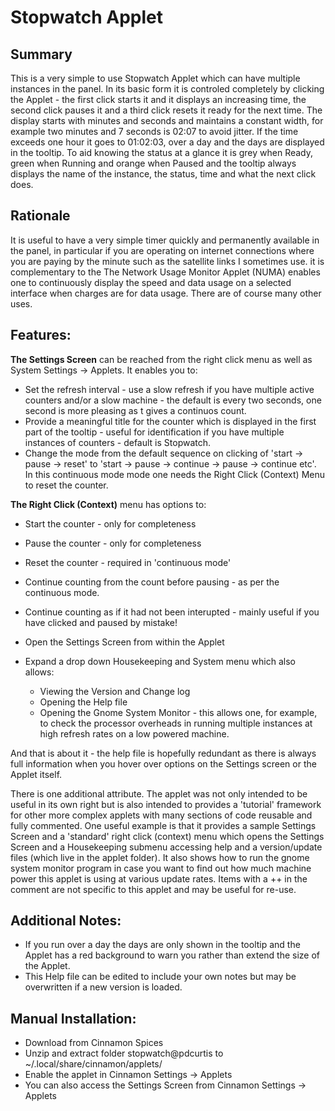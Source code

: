 # Stopwatch Applet

## Summary

This is a very simple to use Stopwatch Applet which can have multiple instances in the panel. In its basic form it is controled completely by clicking the Applet - the first click starts it and it displays an increasing time, the second click pauses it and a third click resets it ready for the next time. The display starts with minutes and seconds and maintains a constant width, for example two minutes and 7 seconds is 02:07 to avoid jitter. If the time exceeds one hour it goes to 01:02:03, over a day and the days are displayed in the tooltip. To aid knowing the status at a glance it is grey when Ready,  green when Running and orange when Paused and the tooltip always displays the name of the instance, the status, time and what the next click does. 

## Rationale

It is useful to have a very simple timer quickly and permanently available in the panel, in particular if you are operating on internet connections where you are paying by the minute such as the satellite links I sometimes use. it is complementary to the The Network Usage Monitor Applet (NUMA) enables one to continuously display the speed and data usage on a selected interface when charges are for data usage. There are of course many other uses. 


## Features:
 
**The Settings Screen** can be reached from the right click menu as well as System Settings -> Applets. It enables you to:

   * Set the refresh interval - use a slow refresh if you have multiple active counters and/or a slow machine - the default is every two seconds, one second is more pleasing as t gives a continuos count.  
   * Provide a meaningful title for the counter which is displayed in the first part of the tooltip - useful for identification if you have multiple instances of counters - default is Stopwatch.
   * Change the mode from the default sequence on clicking of 'start -> pause -> reset' to 'start -> pause -> continue -> pause -> continue etc'. In this continuous mode mode one needs the Right Click (Context) Menu to reset the counter.

**The Right Click (Context)** menu has options to:

  * Start the counter - only for completeness  
  * Pause the counter - only for completeness 
  * Reset the counter - required in 'continuous mode' 
  * Continue counting from the count before pausing - as per the continuous mode. 
  * Continue counting as if it had not been interupted - mainly useful if you have clicked and paused by mistake! 
  * Open the Settings Screen from within the Applet 
  * Expand a drop down Housekeeping and System menu which also allows:
  
     - Viewing the Version and Change log 
     - Opening the Help file
     - Opening the Gnome System Monitor - this allows one, for example, to check the processor overheads in running multiple instances at high refresh rates on a low powered machine.

And that is about it - the help file is hopefully redundant as there is always full information when you hover over options on the Settings screen or the Applet itself. 

There is one additional attribute. The applet was not only intended to be useful in its own right but is also intended to provides a 'tutorial' framework for other more complex applets with many sections of code reusable and fully commented. One useful example is that it provides a sample Settings Screen and a 'standard' right click (context) menu which opens the Settings Screen and a Housekeeping submenu accessing help and a version/update files (which live in the applet folder). It also shows how to run the gnome system monitor program in case you want to find out how much machine power this applet is using at various update rates. Items with a ++ in the comment are not specific to this applet and may be useful for re-use. 

## Additional Notes: 

  * If you run over a day the days are only shown in the tooltip and the Applet has a red background to warn you rather than extend the size of the Applet. 
  * This Help file can be edited to include your own notes but may be overwritten if a new version is loaded. 

## Manual Installation:

   * Download from Cinnamon Spices
   * Unzip and extract folder stopwatch@pdcurtis to ~/.local/share/cinnamon/applets/
   * Enable the applet in Cinnamon Settings -> Applets
   * You can also access the Settings Screen from Cinnamon Settings -> Applets
